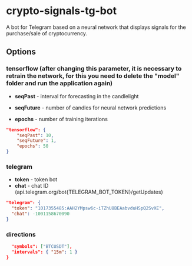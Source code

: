 # crypto-signals-tg-bot

A bot for Telegram based on a neural network that displays signals for the purchase/sale of cryptocurrency.

## Options

### tensorflow (after changing this parameter, it is necessary to retrain the network, for this you need to delete the "model" folder and run the application again)

- **seqPast** - interval for forecasting in the candlelight

- **seqFuture** - number of candles for neural network predictions

- **epochs** - number of training iterations

```json
"tensorflow": {
    "seqPast": 10,
    "seqFuture": 1,
    "epochs": 50
}
```

### telegram

- **token** - token bot
- **chat** - chat ID (api.telegram.org/bot{TELEGRAM_BOT_TOKEN}/getUpdates)

```json
"telegram": {
  "token": "1017355485:AAH2YMpsw6c-iTZhU8BEAabvduHSpQ2SvXE",
  "chat": -1001158670090
}
```

### directions

```json
  "symbols": ["BTCUSDT"],
  "intervals": { "15m": 1 }
}
```
